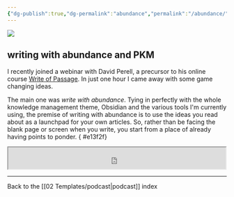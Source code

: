 ```yaml
---
{"dg-publish":true,"dg-permalink":"abundance","permalink":"/abundance/","dgPassFrontmatter":true,"created":"","updated":""}
---
```



![](https://source.unsplash.com/FHnnjk1Yj7Y/1900x1200)

## writing with abundance and PKM

I recently joined a webinar with David Perell, a precursor to his online course [Write of Passage](https://writeofpassage.school/). In just one hour I came away with some game changing ideas.

The main one was _write with abundance_. Tying in perfectly with the whole knowledge management theme, Obsidian and the various tools I'm currently using, the premise of writing with abundance is to use the ideas you read about as a launchpad for your own articles. So, rather than be facing the blank page or screen when you write, you start from a place of already having points to ponder.
{ #e13f2f}


<iframe src="https://drive.google.com/file/d/10ailqciqlBtI60enRXImhx2vEdNAflb2/preview" width="500" height="50" allow="autoplay"></iframe>

---

Back to the [[02 Templates/podcast\|podcast]] index
